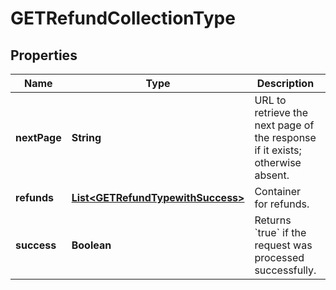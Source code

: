 

# GETRefundCollectionType


## Properties

| Name | Type | Description | Notes |
|------------ | ------------- | ------------- | -------------|
|**nextPage** | **String** | URL to retrieve the next page of the response if it exists; otherwise absent.  |  [optional] |
|**refunds** | [**List&lt;GETRefundTypewithSuccess&gt;**](GETRefundTypewithSuccess.md) | Container for refunds.  |  [optional] |
|**success** | **Boolean** | Returns &#x60;true&#x60; if the request was processed successfully. |  [optional] |



